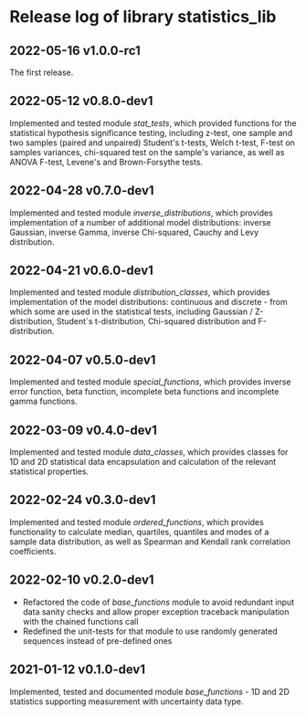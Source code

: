 # Release log of library statistics_lib

## 2022-05-16 v1.0.0-rc1

The first release.

## 2022-05-12 v0.8.0-dev1

Implemented and tested module *stat_tests*, which provided functions for the statistical hypothesis significance testing, including z-test, one sample and two samples (paired and unpaired) Student's t-tests, Welch t-test, F-test on samples variances, chi-squared test on the sample's variance, as well as ANOVA F-test, Levene's and Brown-Forsythe tests.

## 2022-04-28 v0.7.0-dev1

Implemented and tested module *inverse_distributions*, which provides implementation of a number of additional model distributions: inverse Gaussian, inverse Gamma, inverse Chi-squared, Cauchy and Levy distribution.

## 2022-04-21 v0.6.0-dev1

Implemented and tested module *distribution_classes*, which provides implementation of the model distributions: continuous and discrete - from which some are used in the statistical tests, including Gaussian / Z-distribution, Student`s t-distribution, Chi-squared distribution and F-distribution.

## 2022-04-07 v0.5.0-dev1

Implemented and tested module *special_functions*, which provides inverse error function, beta function, incomplete beta functions and incomplete gamma functions.

## 2022-03-09 v0.4.0-dev1

Implemented and tested module *data_classes*, which provides classes for 1D and 2D statistical data encapsulation and calculation of the relevant statistical properties.

## 2022-02-24 v0.3.0-dev1

Implemented and tested module *ordered_functions*, which provides functionality to calculate median, quartiles, quantiles and modes of a sample data distribution, as well as Spearman and Kendall rank correlation coefficients.

## 2022-02-10 v0.2.0-dev1

* Refactored the code of *base_functions* module to avoid redundant input data sanity checks and allow proper exception traceback manipulation with the chained functions call
* Redefined the unit-tests for that module to use randomly generated sequences instead of pre-defined ones

## 2021-01-12 v0.1.0-dev1

Implemented, tested and documented module *base_functions* - 1D and 2D statistics supporting measurement with uncertainty data type.
